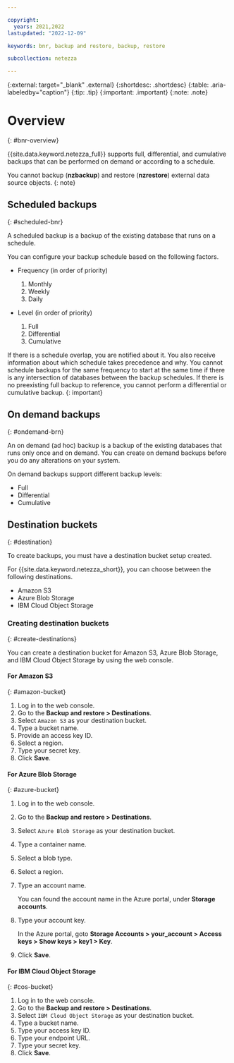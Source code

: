 ```yaml
---

copyright:
  years: 2021,2022
lastupdated: "2022-12-09"

keywords: bnr, backup and restore, backup, restore

subcollection: netezza

---
```


{:external: target="_blank" .external}
{:shortdesc: .shortdesc}
{:table: .aria-labeledby="caption"}
{:tip: .tip}
{:important: .important}
{:note: .note}

# Overview
{: #bnr-overview}

{{site.data.keyword.netezza_full}} supports full, differential, and cumulative backups that can be performed on demand or according to a schedule.

You cannot backup (**nzbackup**) and restore (**nzrestore**) external data source objects.
{: note}

## Scheduled backups
{: #scheduled-bnr}

A scheduled backup is a backup of the existing database that runs on a schedule.

You can configure your backup schedule based on the following factors.

- Frequency (in order of priority)

   1. Monthly
   1. Weekly
   1. Daily

- Level (in order of priority)

   1. Full
   1. Differential
   1. Cumulative

If there is a schedule overlap, you are notified about it. You also receive information about which schedule takes precedence and why.
You cannot schedule backups for the same frequency to start at the same time if there is any intersection of databases between the backup schedules.
If there is no preexisting full backup to reference, you cannot perform a differential or cumulative backup.
{: important}

## On demand backups
{: #ondemand-brn}

An on demand (ad hoc) backup is a backup of the existing databases that runs only once and on demand. You can create on demand backups before you do any alterations on your system.

On demand backups support different backup levels:

- Full
- Differential
- Cumulative

## Destination buckets
{: #destination}

To create backups, you must have a destination bucket setup created.

For {{site.data.keyword.netezza_short}}, you can choose between the following destinations.

- Amazon S3
- Azure Blob Storage
- IBM Cloud Object Storage

### Creating destination buckets
{: #create-destinations}

You can create a destination bucket for Amazon S3, Azure Blob Storage, and IBM Cloud Object Storage by using the web console.

#### For Amazon S3
{: #amazon-bucket}

1. Log in to the web console.
1. Go to the **Backup and restore > Destinations**.
1. Select `Amazon S3` as your destination bucket.
1. Type a bucket name.
1. Provide an access key ID.
1. Select a region.
1. Type your secret key.
1. Click **Save**.

#### For Azure Blob Storage
{: #azure-bucket}

1. Log in to the web console.
1. Go to the **Backup and restore > Destinations**.
1. Select `Azure Blob Storage` as your destination bucket.
1. Type a container name.
1. Select a blob type.
1. Select a region.
1. Type an account name.

   You can found the account name in the Azure portal, under **Storage accounts**.

1. Type your account key.

   In the Azure portal, goto **Storage Accounts > your_account > Access keys > Show keys > key1 > Key**.

1. Click **Save**.

#### For IBM Cloud Object Storage
{: #cos-bucket}

1. Log in to the web console.
1. Go to the **Backup and restore > Destinations**.
1. Select `IBM Cloud Object Storage` as your destination bucket.
1. Type a bucket name.
1. Type your access key ID.
1. Type your endpoint URL.
1. Type your secret key.
1. Click **Save**.

